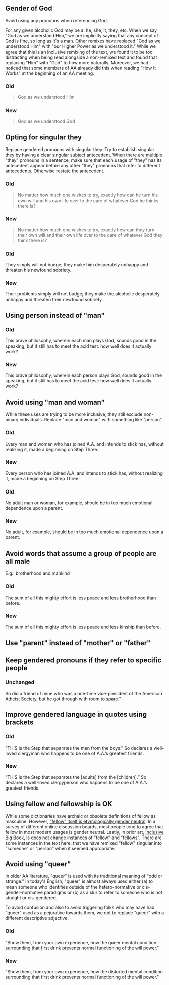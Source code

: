 ## Gender of God 
Avoid using any pronouns when referencing God.

For any given alcoholic God may be a: he, she, it, they, etc. When we say "God as we understand Him," we are implicitly saying that any concept of God is fine, so long as it's a man. Other remixes have replaced "God as we understood Him" with "our Higher Power as we understood it." While we agree that this is an inclusive remixing of the text, we found it to be too distracting when being read alongside a non-remixed text and found that replacing "Him" with "God" to flow more naturally. Moreover, we had noticed that some members of AA already did this when reading "How It Works" at the beginning of an AA meeting.
### Old
> God as we understood Him 
### New
> God as we understood God 

## Opting for singular they
Replace gendered pronouns with singular they. Try to establish singular they by having a clear singular subject antecedent. When there are multiple "they" pronouns in a sentence, make sure that each usage of "they" has its antecedent appear before any other "they" pronouns that refer to different antecedents. Otherwise restate the antecedent.

### Old
> No matter how much one wishes to try, exactly how can he turn his own will and his own life over to the care of whatever God he thinks there is?
### New
> No matter how much one wishes to try, exactly how can they turn their own will and their own life over to the care of whatever God they think there is?
### Old
They simply will not budge; they make him desperately unhappy and threaten his newfound sobriety.
### New
Their problems simply will not budge; they make the alcoholic desperately unhappy and threaten their newfound sobriety.

## Using person instead of "man"
### Old
This brave philosophy, wherein each man plays God, sounds good in the speaking, but it still has to meet the acid test: how well does it actually work?
### New
This brave philosophy, wherein each person plays God, sounds good in the speaking, but it still has to meet the acid test: how well does it actually work?

## Avoid using "man and woman"
While these uses are trying to be more inclusive, they still exclude non-binary individuals. Replace "man and woman" with something like "person".
### Old
Every man and woman who has joined A.A. and intends to stick has, without realizing it, made a beginning on Step Three.
### New
Every person who has joined A.A. and intends to stick has, without realizing it, made a beginning on Step Three.
### Old
No adult man or woman, for example, should be in too much emotional dependence upon a parent.
### New
No adult, for example, should be in too much emotional dependence upon a parent.

## Avoid words that assume a group of people are all male
E.g.: brotherhood and mankind
### Old
The sum of all this mighty effort is less peace and less brotherhood than before.
### New
The sum of all this mighty effort is less peace and less kinship than before.

## Use "parent" instead of "mother" or "father"

## Keep gendered pronouns if they refer to specific people
### Unchanged
So did a friend of mine who was a one-time vice-president of the American Atheist Society, but he got through with room to spare.”

## Improve gendered language in quotes using brackets
### Old
“THIS is the Step that separates the men from the boys.” So declares a well-loved clergyman who happens to be one of A.A.’s greatest friends.
### New
“THIS is the Step that separates the [adults] from the [children].” So declares a well-loved clergyperson who happens to be one of A.A.’s greatest friends.

## Using fellow and fellowship is OK
While some dictionaries have archaic or obsolete definitions of fellow as masculine. However, ["fellow" itself is etymologically gender neutral]. In a survey of different online discussion boards, most people tend to agree that fellow in most modern usages is gender neutral. Lastly, in prior art, [Inclusive Big Book], is does not change instances of "fellow" and "fellows". There are some instances in the text here, that we have remixed "fellow" singular into "someone" or "person" when it seemed appropriate.

## Avoid using "queer"
In older AA literature, "queer" is used with its traditional meaning of "odd or strange." In today's English, "queer" is almost always used either (a) to mean someone who identifies outside of the hetero-normative or cis-gender-normative paradigms or (b) as a slur to refer to someone who is not straight or cis-gendered.

To avoid confusion and also to avoid triggering folks who may have had "queer" used as a pejorative towards them, we opt to replace "queer" with a different descriptive adjective.

### Old
"Show them, from your own experience, how the queer mental condition surrounding that first drink prevents normal functioning of the will power."
### New
"Show them, from your own experience, how the distorted mental condition surrounding that first drink prevents normal functioning of the will power."



["fellow" itself is etymologically gender neutral]: https://www.etymonline.com/word/fellow
[Inclusive Big Book]: https://www.queerit.co/big-book
